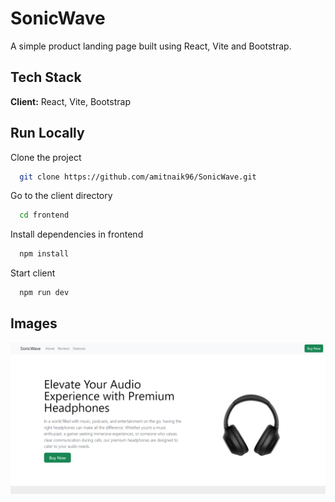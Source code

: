 
# SonicWave

A simple product landing page built using React, Vite and Bootstrap.


## Tech Stack

**Client:** React, Vite, Bootstrap

## Run Locally

Clone the project

```bash
  git clone https://github.com/amitnaik96/SonicWave.git
```

Go to the client directory

```bash
  cd frontend
```

Install dependencies in frontend

```bash
  npm install
```

Start client

```bash
  npm run dev
```
## Images

![Project](https://github.com/amitnaik96/SonicWave/blob/main/demo.png)





